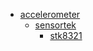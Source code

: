 * [accelerometer](accelerometer)
  * [sensortek](accelerometer/sensortek)
    * [stk8321](accelerometer/sensortek/stk8321)
